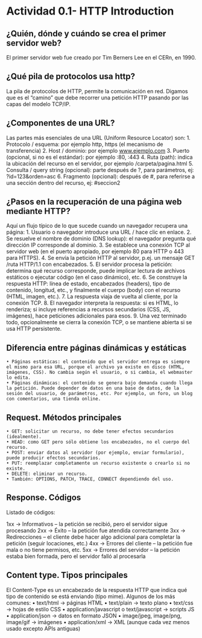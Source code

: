 # Actividad 0.1- HTTP Introduction

## ¿Quién, dónde y cuándo se crea el primer servidor web?

El primer servidor web fue creado por Tim Berners Lee en el CERn, en 1990.

## ¿Qué pila de protocolos usa http?
	
La pila de protocolos de HTTP, permite la comunicación en red. Digamos que es el “camino” que debe recorrer una petición HTTP pasando por las capas del modelo TCP/IP. 

## ¿Componentes de una URL?
	
Las partes más esenciales de una URL (Uniform Resource Locator) son:
    1. Protocolo / esquema: por ejemplo http, https (el mecanismo de transferencia)
    2. Host / dominio: por ejemplo www.ejemplo.com
    3. Puerto (opcional, si no es el estándar): por ejemplo :80, :443
    4. Ruta (path): indica la ubicación del recurso en el servidor, por ejemplo /carpeta/pagina.html
    5. Consulta / query string (opcional): parte después de ?, para parámetros, ej: ?id=123&orden=asc
    6. Fragmento (opcional): después de #, para referirse a una sección dentro del recurso, ej: #seccion2

## ¿Pasos en la recuperación de una página web mediante HTTP?
	
Aquí un flujo típico de lo que sucede cuando un navegador recupera una página:
    1. Usuario o navegador introduce una URL / hace clic en enlace.
    2. Se resuelve el nombre de dominio (DNS lookup): el navegador pregunta qué dirección IP corresponde al dominio.
    3. Se establece una conexión TCP al servidor web (en el puerto apropiado, por ejemplo 80 para HTTP o 443 para HTTPS).
    4. Se envía la petición HTTP al servidor, p.ej. un mensaje GET /ruta HTTP/1.1 con encabezados.
    5. El servidor procesa la petición: determina qué recurso corresponde, puede implicar lectura de archivos estáticos o ejecutar código (en el caso dinámico), etc.
    6. Se construye la respuesta HTTP: línea de estado, encabezados (headers), tipo de contenido, longitud, etc., y finalmente el cuerpo (body) con el recurso (HTML, imagen, etc.).
    7. La respuesta viaja de vuelta al cliente, por la conexión TCP.
    8. El navegador interpreta la respuesta: si es HTML, lo renderiza; si incluye referencias a recursos secundarios (CSS, JS, imágenes), hace peticiones adicionales para esos.
    9. Una vez terminado todo, opcionalmente se cierra la conexión TCP, o se mantiene abierta si se usa HTTP persistente.

## Diferencia entre páginas dinámicas y estáticas
	
    • Páginas estáticas: el contenido que el servidor entrega es siempre el mismo para esa URL, porque el archivo ya existe en disco (HTML, imágenes, CSS). No cambia según el usuario, o si cambia, el webmaster lo edita.
    • Páginas dinámicas: el contenido se genera bajo demanda cuando llega la petición. Puede depender de datos en una base de datos, de la sesión del usuario, de parámetros, etc. Por ejemplo, un foro, un blog con comentarios, una tienda online.

## Request. Métodos principales
	
    • GET: solicitar un recurso, no debe tener efectos secundarios (idealmente).
    • HEAD: como GET pero sólo obtiene los encabezados, no el cuerpo del recurso.
    • POST: enviar datos al servidor (por ejemplo, enviar formulario), puede producir efectos secundarios.
    • PUT: reemplazar completamente un recurso existente o crearlo si no existe.
    • DELETE: eliminar un recurso.
    • También: OPTIONS, PATCH, TRACE, CONNECT dependiendo del uso.


## Response. Códigos
	
Listado de códigos: 

1xx	-> Informativos – la petición se recibió, pero el servidor sigue procesando
2xx	-> Éxito – la petición fue atendida correctamente
3xx	-> Redirecciones – el cliente debe hacer algo adicional para completar la petición (seguir locaciones, etc.)
4xx	-> Errores del cliente – la petición fue mala o no tiene permisos, etc.
5xx	-> Errores del servidor – la petición estaba bien formada, pero el servidor falló al procesarla


## Content type. Tipos principales

El Content‑Type es un encabezado 
de la respuesta HTTP que indica qué tipo de contenido se está enviando (tipo mime). Algunos de los más comunes:
    • text/html → páginas HTML
    • text/plain → texto plano
    • text/css → hojas de estilo CSS
    • application/javascript o text/javascript → scripts JS
    • application/json → datos en formato JSON
    • image/jpeg, image/png, image/gif → imágenes
    • application/xml → XML (aunque cada vez menos usado excepto APIs antiguas)




